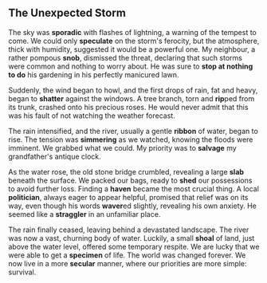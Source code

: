 ## The Unexpected Storm

The sky was **sporadic** with flashes of lightning, a warning of the tempest to come. We could only **speculate** on the storm's ferocity, but the atmosphere, thick with humidity, suggested it would be a powerful one. My neighbour, a rather pompous **snob**, dismissed the threat, declaring that such storms were common and nothing to worry about. He was sure to **stop at nothing to do** his gardening in his perfectly manicured lawn.

Suddenly, the wind began to howl, and the first drops of rain, fat and heavy, began to **shatter** against the windows. A tree branch, torn and **rip**ped from its trunk, crashed onto his precious roses. He would never admit that this was his fault of not watching the weather forecast.

The rain intensified, and the river, usually a gentle **ribbon** of water, began to rise. The tension was **simmering** as we watched, knowing the floods were imminent. We grabbed what we could. My priority was to **salvage** my grandfather's antique clock.

As the water rose, the old stone bridge crumbled, revealing a large **slab** beneath the surface. We packed our bags, ready to **shed** our possessions to avoid further loss. Finding a **haven** became the most crucial thing. A local **politician**, always eager to appear helpful, promised that relief was on its way, even though his words **waver**ed slightly, revealing his own anxiety. He seemed like a **straggler** in an unfamiliar place.

The rain finally ceased, leaving behind a devastated landscape. The river was now a vast, churning body of water. Luckily, a small **shoal** of land, just above the water level, offered some temporary respite. We are lucky that we were able to get a **specimen** of life. The world was changed forever. We now live in a more **secular** manner, where our priorities are more simple: survival.
